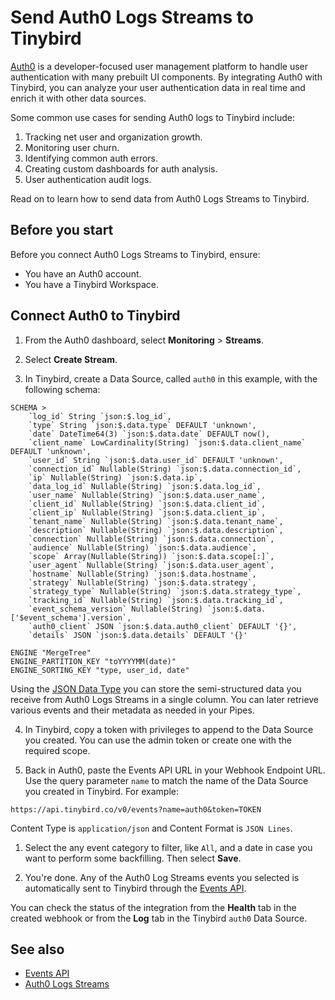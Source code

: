 # Send Auth0 Logs Streams to Tinybird

[Auth0](https://auth0.com) is a developer-focused user management platform to handle user authentication with many prebuilt UI components. By integrating Auth0 with Tinybird, you can analyze your user authentication data in real time and enrich it with other data sources.

Some common use cases for sending Auth0 logs to Tinybird include:

1. Tracking net user and organization growth.
2. Monitoring user churn.
3. Identifying common auth errors.
4. Creating custom dashboards for auth analysis.
5. User authentication audit logs.

Read on to learn how to send data from Auth0 Logs Streams to Tinybird.

## Before you start

Before you connect Auth0 Logs Streams to Tinybird, ensure:

* You have an Auth0 account.
* You have a Tinybird Workspace.

## Connect Auth0 to Tinybird

1. From the Auth0 dashboard, select **Monitoring** > **Streams**.
   
2. Select **Create Stream**.

3. In Tinybird, create a Data Source, called `auth0` in this example, with the following schema:

```tb {% title = 'Data Source schema for Auth0 logs streams %}
SCHEMA >
    `log_id` String `json:$.log_id`,
    `type` String `json:$.data.type` DEFAULT 'unknown',
    `date` DateTime64(3) `json:$.data.date` DEFAULT now(),
    `client_name` LowCardinality(String) `json:$.data.client_name` DEFAULT 'unknown',
    `user_id` String `json:$.data.user_id` DEFAULT 'unknown',
    `connection_id` Nullable(String) `json:$.data.connection_id`,
    `ip` Nullable(String) `json:$.data.ip`,
    `data_log_id` Nullable(String) `json:$.data.log_id`,
    `user_name` Nullable(String) `json:$.data.user_name`,
    `client_id` Nullable(String) `json:$.data.client_id`,
    `client_ip` Nullable(String) `json:$.data.client_ip`,
    `tenant_name` Nullable(String) `json:$.data.tenant_name`,
    `description` Nullable(String) `json:$.data.description`,
    `connection` Nullable(String) `json:$.data.connection`,
    `audience` Nullable(String) `json:$.data.audience`,
    `scope` Array(Nullable(String)) `json:$.data.scope[:]`,
    `user_agent` Nullable(String) `json:$.data.user_agent`,
    `hostname` Nullable(String) `json:$.data.hostname`,
    `strategy` Nullable(String) `json:$.data.strategy`,
    `strategy_type` Nullable(String) `json:$.data.strategy_type`,
    `tracking_id` Nullable(String) `json:$.data.tracking_id`,
    `event_schema_version` Nullable(String) `json:$.data.['$event_schema'].version`,
    `auth0_client` JSON `json:$.data.auth0_client` DEFAULT '{}',
    `details` JSON `json:$.data.details` DEFAULT '{}'

ENGINE "MergeTree"
ENGINE_PARTITION_KEY "toYYYYMM(date)"
ENGINE_SORTING_KEY "type, user_id, date"
```

Using the [JSON Data Type](/sql-reference/data-types/json) you can store the semi-structured data you receive from Auth0 Logs Streams in a single column. You can later retrieve various events and their metadata as needed in your Pipes.

4. In Tinybird, copy a token with privileges to append to the Data Source you created. You can use the admin token or create one with the required scope.

5. Back in Auth0, paste the Events API URL in your Webhook Endpoint URL. Use the query parameter `name` to match the name of the Data Source you created in Tinybird. For example: 

```
https://api.tinybird.co/v0/events?name=auth0&token=TOKEN
```

Content Type is `application/json` and Content Format is `JSON Lines`.

1. Select the any event category to filter, like `All`, and a date in case you want to perform some backfilling. Then select **Save**.

2. You're done. Any of the Auth0 Log Streams events you selected is automatically sent to Tinybird through the [Events API](https://tinybird.co/docs/get-data-in/ingest-apis/events-api).

You can check the status of the integration from the **Health** tab in the created webhook or from the **Log** tab in the Tinybird `auth0` Data Source. 
    
## See also

* [Events API](https://tinybird.co/docs/get-data-in/ingest-apis/events-api)
* [Auth0 Logs Streams](https://auth0.com/docs/customize/log-streams/custom-log-streams)
